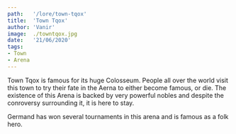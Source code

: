 ```yaml
---
path:   '/lore/town-tqox'
title:  'Town Tqox'
author: 'Vanir'
image:  ./towntqox.jpg
date:   '21/06/2020'
tags: 
- Town
- Arena
---
```


Town Tqox is famous for its huge Colosseum. People all over the world visit this town to try their fate in the Aerna to either become famous, or die. The existence of this Arena is backed by very powerful nobles and despite the conroversy surrounding it, it is here to stay.

Germand has won several tournaments in this arena and is famous as a folk hero.